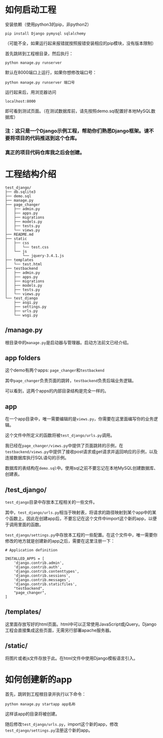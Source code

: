 # 如何启动工程

安装依赖（使用python3的pip，非python2）

```
pip install Django pymysql sqlalchemy
```

（可能不全，如果运行起来报错就按照报错安装相应的pip模块，没有版本限制）

首先跳转到工程根目录，然后执行：

```
python manage.py runserver
```

默认在8000端口上运行，如果你想修改端口号：

```
python manage.py runserver 端口号
```

运行起来后，用浏览器访问

```
localhost:8000
```

即可看到测试页面。（在测试数据库前，请先按照demo.sql配置好本地MySQL数据库）

### 注：这只是一个Django示例工程，帮助你们熟悉Django框架。请不要将项目的代码推送到这个仓库。

### 真正的项目代码仓库我之后会创建。

# 工程结构介绍

```
test_django/
├── db.sqlite3
├── demo.sql
├── manage.py
├── page_changer
│   ├── admin.py
│   ├── apps.py
│   ├── migrations
│   ├── models.py
│   ├── tests.py
│   └── views.py
├── README.md
├── static
│   ├── css
│   │   └── test.css
│   └── js
│       └── jquery-3.4.1.js
├── templates
│   └── test.html
├── testbackend
│   ├── admin.py
│   ├── apps.py
│   ├── migrations
│   ├── models.py
│   ├── tests.py
│   └── views.py
└── test_django
    ├── asgi.py
    ├── settings.py
    ├── urls.py
    └── wsgi.py
```

## /manage.py

根目录中的`manage.py`是启动器与管理器。启动方法前文已经介绍。

## app folders

这个demo有两个apps: ```page_changer```和```testbackend```

其中```page_changer```负责页面的跳转，```testbackend```负责后端业务逻辑。

可以看到，这两个apps的内部目录结构是完全一样的。

## app

在一个app目录中，唯一需要编辑的是```views.py```，你需要在这里面编写你的业务逻辑。

这个文件中所定义的函数将被```test_django/urls.py```调用。

我已经在```page_changer/views.py```中提供了页面跳转的示例，在```testbackend/views.py```中提供了接收post请求或get请求并返回响应的示例，以及连接数据库执行SQL语句的示例。

数据库的表结构在```demo.sql```中。使用sql之前不要忘记在本地MySQL创建数据库、创建表。

## /test_django/

``test_django``目录中存放本工程相关的一些文件。

其中，```test_django/urls.py```相当于映射表，将请求的路径映射到某个app中的某个函数上。因此在创建app后，不要忘记在这个文件中import这个新的app，以便于调用里面的函数。

```test_django/settings.py```中存放本工程的一些配置。在这个文件中，唯一需要你修改的地方就是创建新的app之后，需要在这里注册一下：

```
# Application definition

INSTALLED_APPS = [
    'django.contrib.admin',
    'django.contrib.auth',
    'django.contrib.contenttypes',
    'django.contrib.sessions',
    'django.contrib.messages',
    'django.contrib.staticfiles',
    "testbackend",
    "page_changer",
]
```

## /templates/

这里面存放写好的html页面。html中可以正常使用JavaScript或jQuery。Django工程会直接集成这些页面，无需另行部署apache服务器。

## /static/

将图片或者js文件存放于此。在html文件中使用Django模板语言引入。

# 如何创建新的app

首先，跳转到工程根目录并执行以下命令：

```
python manage.py startapp app名称
```

这样该app的目录将被创建。

随后修改```test_django/urls.py```，import这个新的app，修改```test_django/settings.py```注册这个新的app。
